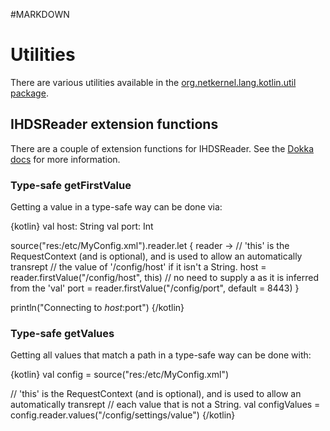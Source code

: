 #MARKDOWN

# Utilities

There are various utilities available in the
[org.netkernel.lang.kotlin.util package](../../../dokka/urn.org.netkernel.lang.kotlin/org.netkernel.lang.kotlin.util/index.html).

## IHDSReader extension functions

There are a couple of extension functions for IHDSReader. See the
[Dokka docs](../../../dokka/urn.org.netkernel.lang.kotlin/org.netkernel.lang.kotlin.util/org.netkernel.mod.hds.-i-h-d-s-reader/index.html)
for more information.

### Type-safe getFirstValue

Getting a value in a type-safe way can be done via:

{kotlin}
val host: String
val port: Int

source<IHDSDocument>("res:/etc/MyConfig.xml").reader.let { reader ->
    // 'this' is the RequestContext (and is optional), and is used to allow an automatically transrept
    // the value of '/config/host' if it isn't a String.
    host = reader.firstValue("/config/host", this)
    // no need to supply a <T> as it is inferred from the 'val'
    port = reader.firstValue("/config/port", default = 8443)
}

println("Connecting to $host:$port")
{/kotlin}

### Type-safe getValues

Getting all values that match a path in a type-safe way can be done with:

{kotlin}
val config = source<IHDSDocument>("res:/etc/MyConfig.xml")

// 'this' is the RequestContext (and is optional), and is used to allow an automatically transrept
// each value that is not a String.
val configValues = config.reader.values<String>("/config/settings/value")
{/kotlin}
